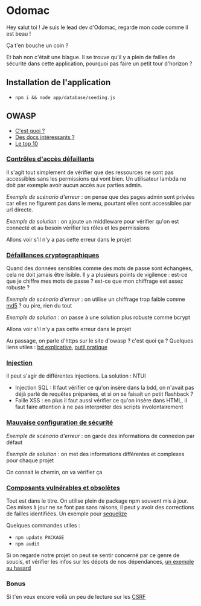 # Odomac

Hey salut toi ! Je suis le lead dev d'Odomac, regarde mon code comme il est beau !

Ça t'en bouche un coin ?

Et bah non c'était une blague. Il se trouve qu'il y a plein de failles de sécurité dans cette application, pourquoi pas faire un petit tour d'horizon ?

## Installation de l'application

- `npm i && node app/database/seeding.js`

## OWASP

- [C'est quoi ?](https://owasp.org/)
- [Des docs intéressants ?](https://cheatsheetseries.owasp.org/index.html)
- [Le top 10](https://owasp.org/www-project-top-ten/)

### [Contrôles d'accès défaillants](https://owasp.org/Top10/fr/A01_2021-Broken_Access_Control/)

Il s'agit tout simplement de vérifier que des ressources ne sont pas accessibles sans les permissions qui vont bien. Un utilisateur lambda ne doit par exemple avoir aucun accès aux parties admin.

_Exemple de scénario d'erreur_ : on pense que des pages admin sont privées car elles ne figurent pas dans le menu, pourtant elles sont accessibles par url directe.

_Exemple de solution_ : on ajoute un middleware pour vérifier qu'on est connecté et au besoin vérifier les rôles et les permissions

Allons voir s'il n'y a pas cette erreur dans le projet

### [Défaillances cryptographiques](https://owasp.org/Top10/fr/A02_2021-Cryptographic_Failures/)

Quand des données sensibles comme des mots de passe sont échangées, cela ne doit jamais être lisible. Il y a plusieurs points de vigilence : est-ce que je chiffre mes mots de passe ? est-ce que mon chiffrage est assez robuste ?

_Exemple de scénario d'erreur_ : on utilise un chiffrage trop faible comme [md5](https://md5decrypt.net/) ? ou pire, rien du tout

_Exemple de solution_ : on passe à une solution plus robuste comme bcrypt

Allons voir s'il n'y a pas cette erreur dans le projet

Au passage, on parle d'https sur le site d'owasp ? c'est quoi ça ? Quelques liens utiles : [bd explicative](https://howhttps.works/), [outil pratique](https://certbot.eff.org/)

### [Injection](https://owasp.org/Top10/fr/A03_2021-Injection/)

Il peut s'agir de différentes injections. La solution : NTUI

- Injection SQL : Il faut vérifier ce qu'on insère dans la bdd, on n'avait pas déjà parlé de requêtes préparées, et si on se faisait un petit flashback ?
- Faille XSS : en plus il faut aussi vérifier ce qu'on insère dans HTML, il faut faire attention à ne pas interpréter des scripts involontairement

### [Mauvaise configuration de sécurité](https://owasp.org/Top10/fr/A05_2021-Security_Misconfiguration/)

_Exemple de scénario d'erreur_ : on garde des informations de connexion par défaut

_Exemple de solution_ : on met des informations différentes et complexes pour chaque projet

On connait le chemin, on va vérifier ça

### [Composants vulnérables et obsolètes](https://owasp.org/Top10/fr/A06_2021-Vulnerable_and_Outdated_Components/)

Tout est dans le titre. On utilise plein de package npm souvent mis à jour. Ces mises à jour ne se font pas sans raisons, il peut y avoir des corrections de failles identifiées. Un exemple pour [sequelize](https://security.snyk.io/vuln/SNYK-JS-SEQUELIZE-450222)

Quelques commandes utiles :

- `npm update PACKAGE`
- `npm audit`

Si on regarde notre projet on peut se sentir concerné par ce genre de soucis, et vérifier les infos sur les dépots de nos dépendances, [un exemple au hasard](https://github.com/sequelize/sequelize/issues/11400 )

### Bonus

Si t'en veux encore voilà un peu de lecture sur les [CSRF](https://kourou.oclock.io/ressources/fiche-recap/cross-site-request-forgery-csrf/)
